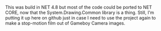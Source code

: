 This was build in NET 4.8 but most of the code could be ported to NET CORE, now that the System.Drawing.Common library is a thing.
Still, I'm putting it up here on github just in case I need to use the project again to make a stop-motion film out of Gameboy Camera images.
